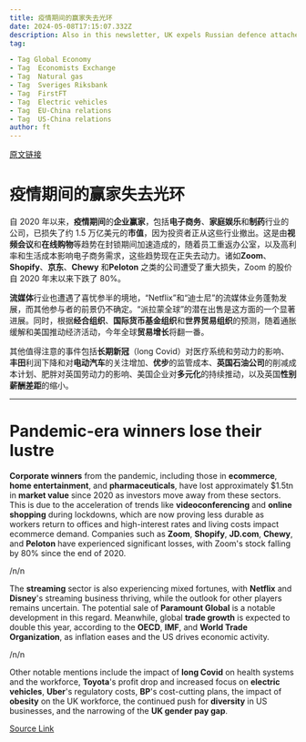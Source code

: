 ```yaml
---
title: 疫情期间的赢家失去光环
date: 2024-05-08T17:15:07.332Z
description: Also in this newsletter, UK expels Russian defence attaché for spying, Toyota profits drop 20%, regulatory costs hit Uber
tag: 

- Tag Global Economy
- Tag  Economists Exchange
- Tag  Natural gas
- Tag  Sveriges Riksbank
- Tag  FirstFT
- Tag  Electric vehicles
- Tag  EU-China relations
- Tag  US-China relations
author: ft
---
```


[原文链接](https://ft.com/content/9d6e92e7-3dc4-4f07-8c44-e353cad79a75)

# 疫情期间的赢家失去光环

自 2020 年以来，**疫情期间**的**企业赢家**，包括**电子商务**、**家庭娱乐**和**制药**行业的公司，已损失了约 1.5 万亿美元的**市值**，因为投资者正从这些行业撤出。这是由**视频会议**和**在线购物**等趋势在封锁期间加速造成的，随着员工重返办公室，以及高利率和生活成本影响电子商务需求，这些趋势现在正失去动力。诸如**Zoom**、**Shopify**、**京东**、**Chewy** 和**Peloton** 之类的公司遭受了重大损失，Zoom 的股价自 2020 年末以来下跌了 80%。

**流媒体**行业也遭遇了喜忧参半的境地，“Netflix”和“迪士尼”的流媒体业务蓬勃发展，而其他参与者的前景仍不确定。“派拉蒙全球”的潜在出售是这方面的一个显著进展。同时，根据**经合组织**、**国际货币基金组织**和**世界贸易组织**的预测，随着通胀缓解和美国推动经济活动，今年全球**贸易增长**将翻一番。

其他值得注意的事件包括**长期新冠**（long Covid）对医疗系统和劳动力的影响、**丰田**利润下降和对**电动汽车**的关注增加、**优步**的监管成本、**英国石油公司**的削减成本计划、肥胖对英国劳动力的影响、美国企业对**多元化**的持续推动，以及英国**性别薪酬差距**的缩小。

---

# Pandemic-era winners lose their lustre

**Corporate winners** from the pandemic, including those in **ecommerce**, **home entertainment**, and **pharmaceuticals**, have lost approximately $1.5tn in **market value** since 2020 as investors move away from these sectors. This is due to the acceleration of trends like **videoconferencing** and **online shopping** during lockdowns, which are now proving less durable as workers return to offices and high-interest rates and living costs impact ecommerce demand. Companies such as **Zoom**, **Shopify**, **JD.com**, **Chewy**, and **Peloton** have experienced significant losses, with Zoom's stock falling by 80% since the end of 2020. 

/n/n

The **streaming** sector is also experiencing mixed fortunes, with **Netflix** and **Disney**'s streaming business thriving, while the outlook for other players remains uncertain. The potential sale of **Paramount Global** is a notable development in this regard. Meanwhile, global **trade growth** is expected to double this year, according to the **OECD**, **IMF**, and **World Trade Organization**, as inflation eases and the US drives economic activity. 

/n/n

Other notable mentions include the impact of **long Covid** on health systems and the workforce, **Toyota**'s profit drop and increased focus on **electric vehicles**, **Uber**'s regulatory costs, **BP**'s cost-cutting plans, the impact of **obesity** on the UK workforce, the continued push for **diversity** in US businesses, and the narrowing of the **UK gender pay gap**.

[Source Link](https://ft.com/content/9d6e92e7-3dc4-4f07-8c44-e353cad79a75)

